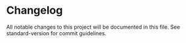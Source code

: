 # Changelog

All notable changes to this project will be documented in this file. See standard-version for commit guidelines.
